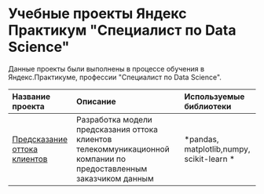 # Учебные проекты Яндекс Практикум "Специалист по Data Science"

Данные проекты были выполнены в процессе обучения в Яндекс.Практикуме, профессии "Специалист по Data Science".

| Название проекта | Описание | Используемые библиотеки | 
| :---------------------- | :---------------------- | :---------------------- |
| [Предсказание оттока клиентов](https://github.com/iTreex/YP_DS_Projects/tree/main/Telecom_project) | Разработка модели предсказания оттока клиентов телекоммуникационной компании по предоставленным заказчиком данным| *pandas, matplotlib,numpy, scikit-learn  * |

